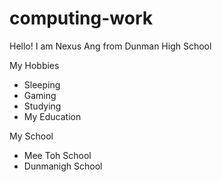 # computing-work
Hello! I am Nexus Ang from Dunman High School

My Hobbies
* Sleeping
* Gaming
* Studying
* My Education

My School 
* Mee Toh School
* Dunmanigh School
